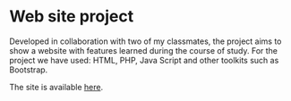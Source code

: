 # Web site project
Developed in collaboration with two of my classmates, the project aims to show a website with features learned during the course of study.
For the project we have used: HTML, PHP, Java Script and other toolkits such as Bootstrap.

The site is available [here](https://web-application-uniud.herokuapp.com/projects.php).